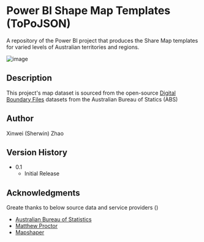 # Power BI Shape Map Templates (ToPoJSON)
A repository of the Power BI project that produces the Share Map templates for varied levels of Australian territories and regions.

![image](https://github.com/sherwinzxw/power-bi-shape-maps/assets/12377619/636c335f-27bb-4409-a278-2d930e8a00e5)

## Description
This project's map dataset is sourced from the open-source [Digital Boundary Files](https://www.abs.gov.au/statistics/standards/australian-statistical-geography-standard-asgs-edition-3/jul2021-jun2026/access-and-downloads/digital-boundary-files) datasets from the Australian Bureau of Statics (ABS) 


## Author
Xinwei (Sherwin) Zhao

## Version History
* 0.1
    * Initial Release

## Acknowledgments

Greate thanks to below source data and service providers ()
* [Australian Bureau of Statistics](https://www.abs.gov.au/)
* [Matthew Proctor](https://www.matthewproctor.com)
* [Mapshaper](https://github.com/mbloch/mapshaper)
